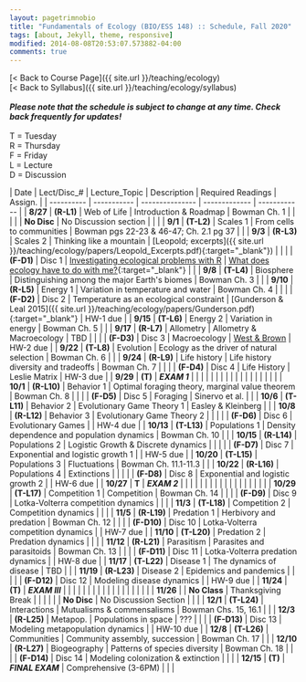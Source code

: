 ```yaml
---
layout: pagetrimnobio
title: "Fundamentals of Ecology (BIO/ESS 148) :: Schedule, Fall 2020"
tags: [about, Jekyll, theme, responsive]
modified: 2014-08-08T20:53:07.573882-04:00
comments: true
---
```


[< Back to Course Page]({{ site.url }}/teaching/ecology)  
[< Back to Syllabus]({{ site.url }}/teaching/ecology/syllabus)  
<br>
***Please note that the schedule is subject to change at any time. Check back frequently for updates!***  
<br>
T = Tuesday  
R = Thursday  
F = Friday  
L = Lecture  
D = Discussion

<style>
table{
    border-collapse: collapse;
    border-spacing: 0;
    /* border:1px solid #808080; */
}

/* th{
    border:1px solid #808080;
}

td{
    border:1px solid #808080;
} */
tr:nth-child(even) {background: #CCC}
tr:nth-child(odd) {background: #FFF}
</style>

| Date | Lect/Disc_# | Lecture_Topic | Description | Required Readings | Assign. |
| ---------- | ----------- | --------------- | ------------- | ------------ |
| **8/27**       | **(R-L1)** | Web of Life | Introduction & Roadmap | Bowman Ch. 1 |     |
|         |  | **No Disc** | No Discussion section |  |     |
| **9/1**  | **(T-L2)** | Scales 1 | From cells to communities | Bowman pgs 22-23 & 46-47; Ch. 2.1 pg 37 |     |
|  **9/3**  | **(R-L3)** | Scales 2 | Thinking like a mountain | [Leopold; excerpts]({{ site.url }}/teaching/ecology/papers/Leopold_Excerpts.pdf){:target="_blank"}) |     |
|         | **(F-D1)** | Disc 1 | [Investigating ecological problems with R](http://jdyeakel.github.io/teaching/ecology/section1) | [What does ecology have to do with me?](https://www.esa.org/about/what-does-ecology-have-to-do-with-me/){:target="_blank"} |     |
| **9/8**       | **(T-L4)** | Biosphere | Distinguishing among the major Earth's biomes | Bowman Ch. 3 |     |
|  **9/10**   | **(R-L5)** | Energy 1 | Variation in temperature and water | Bowman Ch. 4 |     |
|         | **(F-D2)** | Disc 2 |  Temperature as an ecological constraint  | [Gunderson & Leal 2015]({{ site.url }}/teaching/ecology/papers/Gunderson.pdf){:target="_blank"} |   HW-1 due  |
| **9/15** | **(T-L6)** | Energy 2 | Variation in energy | Bowman Ch. 5 |    |
| **9/17** | **(R-L7)** | Allometry | Allometry & Macroecology | TBD |    |
|         | **(F-D3)** | Disc 3 |  Macroecology  | [West & Brown]() |   HW-2 due  |
| **9/22** | **(T-L8)** | Evolution | Ecology as the driver of natural selection | Bowman Ch. 6 |    |
| **9/24** | **(R-L9)** | Life history | Life history diversity and tradeoffs | Bowman Ch. 7 |    |
|         | **(F-D4)** | Disc 4 |  Life History  | Leslie Matrix |   HW-3 due  |
| **9/29** | **(T)** | ***EXAM 1*** |  |  |    |
|   |   |   |   |   |   |
|   |   |   |   |   |   |
| **10/1** | **(R-L10)** | Behavior 1 | Optimal foraging theory, marginal value theorem | Bowman Ch. 8 |    |
|         | **(F-D5)** | Disc 5 |  Foraging  | Sinervo et al. |     |
| **10/6** | **(T-L11)** | Behavior 2 | Evolutionary Game Theory 1 | Easley & Kleinberg |    |
| **10/8** | **(R-L12)** | Behavior 3 | Evolutionary Game Theory 2 |  |    |
|         | **(F-D6)** | Disc 6 |  Evolutionary Games  |  |  HW-4 due  |
| **10/13** | **(T-L13)** | Populations 1 | Density dependence and population dynamics | Bowman Ch. 10 |    |
| **10/15** | **(R-L14)** | Populations 2 | Logistic Growth & Discrete dynamics  |    |    |
|         | **(F-D7)** | Disc 7 |  Exponential and logistic growth 1 |  |  HW-5 due  |
| **10/20** | **(T-L15)** | Populations 3 | Fluctuations | Bowman Ch. 11.1-11.3 |    |
| **10/22** | **(R-L16)** | Populations 4 | Extinctions |  |    |
|         | **(F-D8)** | Disc 8 | Exponential and logistic growth 2  |  |  HW-6 due  |
| **10/27** | **T** | ***EXAM 2*** |   |   |    |
|   |   |   |   |   |   |
|   |   |   |   |   |   |
| **10/29** | **(T-L17)** | Competition 1 | Competition | Bowman Ch. 14 |    |
|         | **(F-D9)** | Disc 9 |  Lotka-Volterra competition dynamics  |   |    |
| **11/3** | **(T-L18)** | Competition 2 | Competition dynamics |  |    |
| **11/5** | **(R-L19)** | Predation 1 | Herbivory and predation | Bowman Ch. 12 |    |
|         | **(F-D10)** | Disc 10 |  Lotka-Volterra competition dynamics  |  | HW-7 due  |
| **11/10** | **(T-L20)** | Predation 2 | Predation dynamics |  |    |
| **11/12** | **(R-L21)** | Parasitism | Parasites and parasitoids | Bowman Ch. 13 |    |
|         | **(F-D11)** | Disc 11 |  Lotka-Volterra predation dynamics |  | HW-8 due |
| **11/17** | **(T-L22)** | Disease 1 | The dynamics of disease | TBD |    |
| **11/19** | **(R-L23)** | Disease 2 | Epidemics and pandemics |  |    |
|         | **(F-D12)** | Disc 12 |  Modeling disease dynamics |  | HW-9 due |
| **11/24** | **(T)** | ***EXAM III*** |  |   |    |
|   |   |   |   |   |   |
|   |   |   |   |   |   |
| **11/26** |  | **No Class** | Thanksgiving Break |  |    |
|         |  | **No Disc** |  No Discussion Section |  |  |
| **12/1** | **(T-L24)** | Interactions | Mutualisms & commensalisms | Bowman Chs. 15, 16.1 |    |
| **12/3** | **(R-L25)** | Metapop. | Populations in space | ??? |    |
|         | **(F-D13)** | Disc 13 | Modeling metapopulation dynamics  | | HW-10 due |
| **12/8** | **(T-L26)** | Communities | Community assembly, succession | Bowman Ch. 17 |    |
| **12/10** | **(R-L27)** | Biogeography | Patterns of species diversity | Bowman Ch. 18 |    |
|         | **(F-D14)** | Disc 14 | Modeling colonization & extinction  | |  |
| **12/15** | **(T)** | ***FINAL EXAM*** | Comprehensive (3-6PM)  |  |  |

<!---
| **11/17** | **23-T** | Interactions | Mutualism and commensalism | Bowman Ch. 15 |    |
| **11/19** | **24-R** | Networks | Interactions across ecological networks | TBD |    |
|         | | **Disc-12** |  Analyzing ecological networks |  | HW-9 due |--->